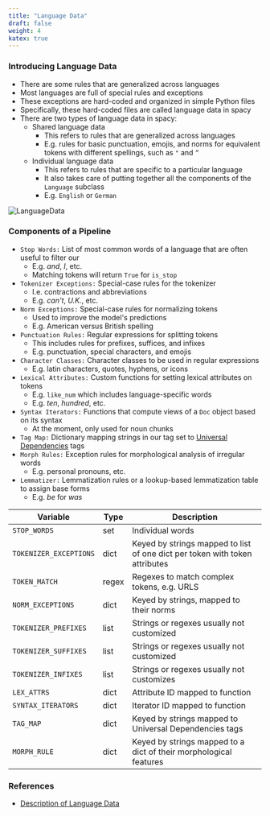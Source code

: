 ```yaml
---
title: "Language Data"
draft: false
weight: 4
katex: true
---
```


### Introducing Language Data
- There are some rules that are generalized across languages
- Most languages are full of special rules and exceptions
- These exceptions are hard-coded and organized in simple Python files
- Specifically, these hard-coded files are called language data in spacy
- There are two types of language data in spacy:
	- Shared language data
		- This refers to rules that are generalized across languages
		- E.g. rules for basic punctuation, emojis, and norms for equivalent tokens with different spellings, such as `"` and `”`
	- Individual language data
		- This refers to rules that are specific to a particular language
		- It also takes care of putting together all the components of the `Language` subclass
		- E.g. `English` or `German`

![LanguageData](/img/language_data.svg)

### Components of a Pipeline
- `Stop Words:` List of most common words of a language that are often useful to filter our
	- E.g. *and*, *I*, etc.
	- Matching tokens will return `True` for `is_stop`
- `Tokenizer Exceptions:` Special-case rules for the tokenizer
	- I.e. contractions and abbreviations
	- E.g. *can't*, *U.K.*, etc.
- `Norm Exceptions:` Special-case rules for normalizing tokens
	- Used to improve the model's predictions
	- E.g. American versus British spelling
- `Punctuation Rules:` Regular expressions for splitting tokens
	- This includes rules for prefixes, suffices, and infixes
	- E.g. punctuation, special characters, and emojis
- `Character Classes:` Character classes to be used in regular expressions
	- E.g. latin characters, quotes, hyphens, or icons
- `Lexical Attributes:` Custom functions for setting lexical attributes on tokens
	- E.g. `like_num` which includes language-specific words
	- E.g. *ten*, *hundred*, etc.
- `Syntax Iterators:` Functions that compute views of a `Doc` object based on its syntax
	- At the moment, only used for noun chunks
- `Tag Map:` Dictionary mapping strings in our tag set to [Universal Dependencies](https://universaldependencies.org/u/pos/all.html) tags
- `Morph Rules:` Exception rules for morphological analysis of irregular words
	- E.g. personal pronouns, etc.
- `Lemmatizer:` Lemmatization rules or a lookup-based lemmatization table to assign base forms
	- E.g. *be* for *was*


| Variable               | Type  | Description        |
|------------------------|-------|--------------------|
| `STOP_WORDS`           | set   | Individual words   |
| `TOKENIZER_EXCEPTIONS` | dict  | Keyed by strings mapped to list of one dict per token with token attributes |
| `TOKEN_MATCH`          | regex | Regexes to match complex tokens, e.g. URLS |
| `NORM_EXCEPTIONS`      | dict  | Keyed by strings, mapped to their norms |
| `TOKENIZER_PREFIXES`   | list  | Strings or regexes usually not customized |
| `TOKENIZER_SUFFIXES`   | list  | Strings or regexes usually not customized |
| `TOKENIZER_INFIXES`    | list  | Strings or regexes usually not customizes |
| `LEX_ATTRS`            | dict  | Attribute ID mapped to function |
| `SYNTAX_ITERATORS`     | dict  | Iterator ID mapped to function |
| `TAG_MAP`              | dict  | Keyed by strings mapped to Universal Dependencies tags |
| `MORPH_RULE`           | dict  | Keyed by strings mapped to a dict of their morphological features |

### References
- [Description of Language Data](https://spacy.io/usage/adding-languages#language-data)
